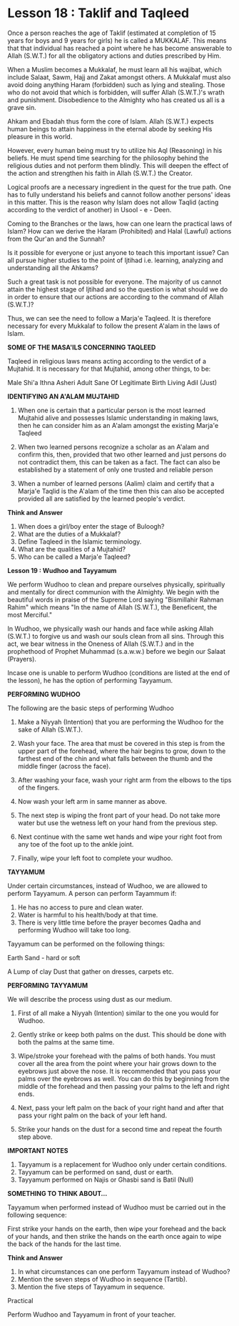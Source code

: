 Lesson 18 : Taklif and Taqleed
==============================

Once a person reaches the age of Taklif (estimated at completion of 15
years for boys and 9 years for girls) he is called a MUKKALAF. This
means that that individual has reached a point where he has become
answerable to Allah (S.W.T.) for all the obligatory actions and duties
prescribed by Him.

When a Muslim becomes a Mukkalaf, he must learn all his wajibat, which
include Salaat, Sawm, Hajj and Zakat amongst others. A Mukkalaf must
also avoid doing anything Haram (forbidden) such as lying and stealing.
Those who do not avoid that which is forbidden, will suffer Allah
(S.W.T.)'s wrath and punishment. Disobedience to the Almighty who has
created us all is a grave sin.

Ahkam and Ebadah thus form the core of Islam. Allah (S.W.T.) expects
human beings to attain happiness in the eternal abode by seeking His
pleasure in this world.

However, every human being must try to utilize his Aql (Reasoning) in
his beliefs. He must spend time searching for the philosophy behind the
religious duties and not perform them blindly. This will deepen the
effect of the action and strengthen his faith in Allah (S.W.T.) the
Creator.

Logical proofs are a necessary ingredient in the quest for the true
path. One has to fully understand his beliefs and cannot follow another
persons' ideas in this matter. This is the reason why Islam does not
allow Taqlid (acting according to the verdict of another) in Usool - e -
Deen.

Coming to the Branches or the laws, how can one learn the practical
laws of Islam? How can we derive the Haram (Prohibited) and Halal
(Lawful) actions from the Qur'an and the Sunnah?

Is it possible for everyone or just anyone to teach this important
issue? Can all pursue higher studies to the point of Ijtihad i.e.
learning, analyzing and understanding all the Ahkams?

Such a great task is not possible for everyone. The majority of us
cannot attain the highest stage of Ijtihad and so the question is what
should we do in order to ensure that our actions are according to the
command of Allah (S.W.T.)?

Thus, we can see the need to follow a Marja'e Taqleed. It is therefore
necessary for every Mukkalaf to follow the present A'alam in the laws of
Islam.

**SOME OF THE MASA'ILS CONCERNING TAQLEED**

Taqleed in religious laws means acting according to the verdict of a
Mujtahid. It is necessary for that Mujtahid, among other things, to
be:

Male
Shi'a Ithna Asheri
Adult
Sane
Of Legitimate Birth
Living
Adil (Just)

**IDENTIFYING AN A'ALAM MUJTAHID**

1. When one is certain that a particular person is the most learned
Mujtahid alive and possesses Islamic understanding in making laws, then
he can consider him as an A'alam amongst the existing Marja'e Taqleed

2. When two learned persons recognize a scholar as an A'alam and
confirm this, then, provided that two other learned and just persons do
not contradict them, this can be taken as a fact. The fact can also be
established by a statement of only one trusted and reliable person

3. When a number of learned persons (Aalim) claim and certify that a
Marja'e Taqlid is the A'alam of the time then this can also be accepted
provided all are satisfied by the learned people's verdict.

**Think and Answer**

1. When does a girl/boy enter the stage of Buloogh?
2. What are the duties of a Mukkalaf?
3. Define Taqleed in the Islamic terminology.
4. What are the qualities of a Mujtahid?
5. Who can be called a Marja'e Taqleed?


**Lesson 19 : Wudhoo and Tayyamum**

We perform Wudhoo to clean and prepare ourselves physically,
spiritually and mentally for direct communion with the Almighty. We
begin with the beautiful words in praise of the Supreme Lord saying
"Bismillahir Rahman Rahim" which means "In the name of Allah (S.W.T.),
the Beneficent, the most Merciful."

In Wudhoo, we physically wash our hands and face while asking Allah
(S.W.T.) to forgive us and wash our souls clean from all sins. Through
this act, we bear witness in the Oneness of Allah (S.W.T.) and in the
prophethood of Prophet Muhammad (s.a.w.w.) before we begin our Salaat
(Prayers).

Incase one is unable to perform Wudhoo (conditions are listed at the
end of the lesson), he has the option of performing Tayyamum.

**PERFORMING WUDHOO**

The following are the basic steps of performing Wudhoo

1. Make a Niyyah (Intention) that you are performing the Wudhoo for the
sake of Allah (S.W.T.).

2. Wash your face. The area that must be covered in this step is from
the upper part of the forehead, where the hair begins to grow, down to
the farthest end of the chin and what falls between the thumb and the
middle finger (across the face).

3. After washing your face, wash your right arm from the elbows to the
tips of the fingers.

4. Now wash your left arm in same manner as above.

5. The next step is wiping the front part of your head. Do not take
more water but use the wetness left on your hand from the previous
step.

6. Next continue with the same wet hands and wipe your right foot from
any toe of the foot up to the ankle joint.

7. Finally, wipe your left foot to complete your wudhoo.

**TAYYAMUM**

Under certain circumstances, instead of Wudhoo, we are allowed to
perform Tayyamum. A person can perform Tayammum if:

1. He has no access to pure and clean water.
2. Water is harmful to his health/body at that time.
3. There is very little time before the prayer becomes Qadha and
performing Wudhoo will take too long.

Tayyamum can be performed on the following things:

Earth
Sand - hard or soft

A Lump of clay Dust that gather on dresses, carpets etc.

**PERFORMING TAYYAMUM**

We will describe the process using dust as our medium.

1. First of all make a Niyyah (Intention) similar to the one you would
for Wudhoo.

2. Gently strike or keep both palms on the dust. This should be done
with both the palms at the same time.

3. Wipe/stroke your forehead with the palms of both hands. You must
cover all the area from the point where your hair grows down to the
eyebrows just above the nose. It is recommended that you pass your palms
over the eyebrows as well. You can do this by beginning from the middle
of the forehead and then passing your palms to the left and right
ends.

4. Next, pass your left palm on the back of your right hand and after
that pass your right palm on the back of your left hand.

5. Strike your hands on the dust for a second time and repeat the
fourth step above.

**IMPORTANT NOTES**

1. Tayyamum is a replacement for Wudhoo only under certain
conditions.
2. Tayyamum can be performed on sand, dust or earth.
3. Tayyamum performed on Najis or Ghasbi sand is Batil (Null)

**SOMETHING TO THINK ABOUT…**

Tayyamum when performed instead of Wudhoo must be carried out in the
following sequence:

First strike your hands on the earth, then wipe your forehead and the
back of your hands, and then strike the hands on the earth once again to
wipe the back of the hands for the last time.

**Think and Answer**

1. In what circumstances can one perform Tayyamum instead of Wudhoo?
2. Mention the seven steps of Wudhoo in sequence (Tartib).
3. Mention the five steps of Tayyamum in sequence.

Practical

Perform Wudhoo and Tayyamum in front of your teacher.


